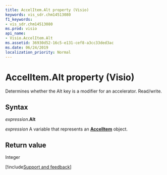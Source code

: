 ```yaml
---
title: AccelItem.Alt property (Visio)
keywords: vis_sdr.chm14513080
f1_keywords:
- vis_sdr.chm14513080
ms.prod: visio
api_name:
- Visio.AccelItem.Alt
ms.assetid: 36930d52-16c5-e131-cef8-a3cc33ded3ac
ms.date: 06/24/2019
localization_priority: Normal
---
```



# AccelItem.Alt property (Visio)

Determines whether the Alt key is a modifier for an accelerator. Read/write.


## Syntax

_expression_.**Alt**

_expression_ A variable that represents an **[AccelItem](Visio.AccelItem.md)** object.


## Return value

Integer


[!include[Support and feedback](~/includes/feedback-boilerplate.md)]
